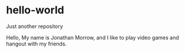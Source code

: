 # hello-world
Just another repository


Hello, My name is Jonathan Morrow, and I like to play video games and hangout with my friends.
